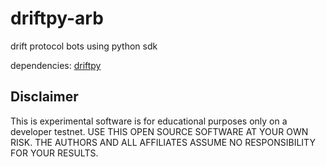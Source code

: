 # driftpy-arb
drift protocol bots using python sdk

dependencies: [driftpy](https://drift-labs.github.io/driftpy/)


Disclaimer
---
This is experimental software is for educational purposes only on a developer testnet. USE THIS OPEN SOURCE SOFTWARE AT YOUR OWN RISK. THE AUTHORS AND ALL AFFILIATES ASSUME NO RESPONSIBILITY FOR YOUR RESULTS.
